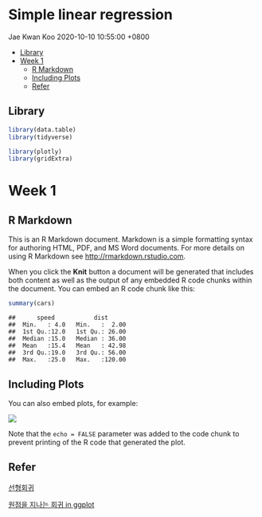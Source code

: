 Simple linear regression
================
Jae Kwan Koo
2020-10-10 10:55:00 +0800

  - [Library](#library)
  - [Week 1](#week-1)
      - [R Markdown](#r-markdown)
      - [Including Plots](#including-plots)
      - [Refer](#refer)

## Library

``` r
library(data.table)
library(tidyverse)

library(plotly)
library(gridExtra)
```

# Week 1

## R Markdown

This is an R Markdown document. Markdown is a simple formatting syntax
for authoring HTML, PDF, and MS Word documents. For more details on
using R Markdown see <http://rmarkdown.rstudio.com>.

When you click the **Knit** button a document will be generated that
includes both content as well as the output of any embedded R code
chunks within the document. You can embed an R code chunk like this:

``` r
summary(cars)
```

    ##      speed           dist       
    ##  Min.   : 4.0   Min.   :  2.00  
    ##  1st Qu.:12.0   1st Qu.: 26.00  
    ##  Median :15.0   Median : 36.00  
    ##  Mean   :15.4   Mean   : 42.98  
    ##  3rd Qu.:19.0   3rd Qu.: 56.00  
    ##  Max.   :25.0   Max.   :120.00

## Including Plots

You can also embed plots, for example:

<img src="2020-10-09-simple-regression_files/figure-gfm/pressure-1.png" style="display: block; margin: auto;" />

Note that the `echo = FALSE` parameter was added to the code chunk to
prevent printing of the R code that generated the plot.

## Refer

[선형회귀](https://www.datacamp.com/community/tutorials/linear-regression-R#coefficients)

[원점을 지나는 회귀 in
ggplot](https://stackoverflow.com/questions/26705554/extend-geom-smooth-in-a-single-direction)
